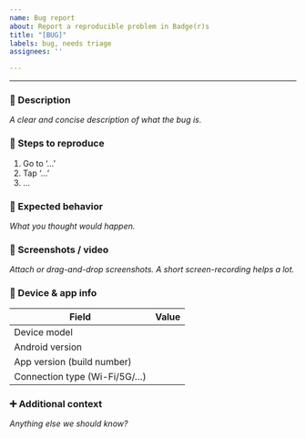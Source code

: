 ```yaml
---
name: Bug report
about: Report a reproducible problem in Badge(r)s
title: "[BUG]"
labels: bug, needs triage
assignees: ''

---
```


<!-- .github/ISSUE_TEMPLATE/bug_report.md -->
---
### 📝 Description  
_A clear and concise description of what the bug is._

### 🔁 Steps to reproduce  
1. Go to ‘…’  
2. Tap ‘…’  
3. …

### 🤔 Expected behavior  
_What you thought would happen._

### 📸 Screenshots / video  
_Attach or drag-and-drop screenshots. A short screen-recording helps a lot._

### 📱 Device & app info  
| Field | Value |
|-------|-------|
| Device model |  |
| Android version |  |
| App version (build number) |  |
| Connection type (Wi-Fi/5G/…) |  |

### ➕ Additional context  
_Anything else we should know?_
